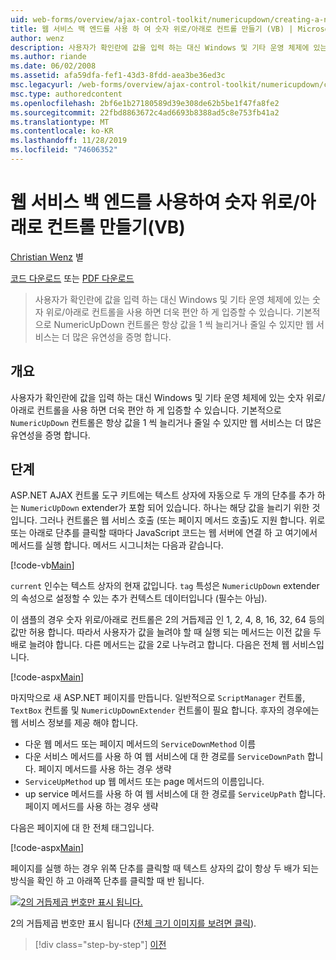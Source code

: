 ```yaml
---
uid: web-forms/overview/ajax-control-toolkit/numericupdown/creating-a-numeric-up-down-control-with-a-web-service-backend-vb
title: 웹 서비스 백 엔드를 사용 하 여 숫자 위로/아래로 컨트롤 만들기 (VB) | Microsoft Docs
author: wenz
description: 사용자가 확인란에 값을 입력 하는 대신 Windows 및 기타 운영 체제에 있는 숫자 위로/아래로 컨트롤을 사용 하 여 더 많은 기간을 입증할 수 있습니다.
ms.author: riande
ms.date: 06/02/2008
ms.assetid: afa59dfa-fef1-43d3-8fdd-aea3be36ed3c
msc.legacyurl: /web-forms/overview/ajax-control-toolkit/numericupdown/creating-a-numeric-up-down-control-with-a-web-service-backend-vb
msc.type: authoredcontent
ms.openlocfilehash: 2bf6e1b27180589d39e308de62b5be1f47fa8fe2
ms.sourcegitcommit: 22fbd8863672c4ad6693b8388ad5c8e753fb41a2
ms.translationtype: MT
ms.contentlocale: ko-KR
ms.lasthandoff: 11/28/2019
ms.locfileid: "74606352"
---
```

# <a name="creating-a-numeric-updown-control-with-a-web-service-backend-vb"></a>웹 서비스 백 엔드를 사용하여 숫자 위로/아래로 컨트롤 만들기(VB)

[Christian Wenz](https://github.com/wenz) 별

[코드 다운로드](https://download.microsoft.com/download/9/3/f/93f8daea-bebd-4821-833b-95205389c7d0/numericupdown1.vb.zip) 또는 [PDF 다운로드](https://download.microsoft.com/download/2/d/c/2dc10e34-6983-41d4-9c08-f78f5387d32b/numericupdown1VB.pdf)

> 사용자가 확인란에 값을 입력 하는 대신 Windows 및 기타 운영 체제에 있는 숫자 위로/아래로 컨트롤을 사용 하면 더욱 편안 하 게 입증할 수 있습니다. 기본적으로 NumericUpDown 컨트롤은 항상 값을 1 씩 늘리거나 줄일 수 있지만 웹 서비스는 더 많은 유연성을 증명 합니다.

## <a name="overview"></a>개요

사용자가 확인란에 값을 입력 하는 대신 Windows 및 기타 운영 체제에 있는 숫자 위로/아래로 컨트롤을 사용 하면 더욱 편안 하 게 입증할 수 있습니다. 기본적으로 `NumericUpDown` 컨트롤은 항상 값을 1 씩 늘리거나 줄일 수 있지만 웹 서비스는 더 많은 유연성을 증명 합니다.

## <a name="steps"></a>단계

ASP.NET AJAX 컨트롤 도구 키트에는 텍스트 상자에 자동으로 두 개의 단추를 추가 하는 `NumericUpDown` extender가 포함 되어 있습니다. 하나는 해당 값을 늘리기 위한 것입니다. 그러나 컨트롤은 웹 서비스 호출 (또는 페이지 메서드 호출)도 지원 합니다. 위로 또는 아래로 단추를 클릭할 때마다 JavaScript 코드는 웹 서버에 연결 하 고 여기에서 메서드를 실행 합니다. 메서드 시그니처는 다음과 같습니다.

[!code-vb[Main](creating-a-numeric-up-down-control-with-a-web-service-backend-vb/samples/sample1.vb)]

`current` 인수는 텍스트 상자의 현재 값입니다. `tag` 특성은 `NumericUpDown` extender의 속성으로 설정할 수 있는 추가 컨텍스트 데이터입니다 (필수는 아님).

이 샘플의 경우 숫자 위로/아래로 컨트롤은 2의 거듭제곱 인 1, 2, 4, 8, 16, 32, 64 등의 값만 허용 합니다. 따라서 사용자가 값을 늘려야 할 때 실행 되는 메서드는 이전 값을 두 배로 늘려야 합니다. 다른 메서드는 값을 2로 나누려고 합니다. 다음은 전체 웹 서비스입니다.

[!code-aspx[Main](creating-a-numeric-up-down-control-with-a-web-service-backend-vb/samples/sample2.aspx)]

마지막으로 새 ASP.NET 페이지를 만듭니다. 일반적으로 `ScriptManager` 컨트롤, `TextBox` 컨트롤 및 `NumericUpDownExtender` 컨트롤이 필요 합니다. 후자의 경우에는 웹 서비스 정보를 제공 해야 합니다.

- 다운 웹 메서드 또는 페이지 메서드의 `ServiceDownMethod` 이름
- 다운 서비스 메서드를 사용 하 여 웹 서비스에 대 한 경로를 `ServiceDownPath` 합니다. 페이지 메서드를 사용 하는 경우 생략
- `ServiceUpMethod` up 웹 메서드 또는 page 메서드의 이름입니다.
- up service 메서드를 사용 하 여 웹 서비스에 대 한 경로를 `ServiceUpPath` 합니다. 페이지 메서드를 사용 하는 경우 생략

다음은 페이지에 대 한 전체 태그입니다.

[!code-aspx[Main](creating-a-numeric-up-down-control-with-a-web-service-backend-vb/samples/sample3.aspx)]

페이지를 실행 하는 경우 위쪽 단추를 클릭할 때 텍스트 상자의 값이 항상 두 배가 되는 방식을 확인 하 고 아래쪽 단추를 클릭할 때 반 됩니다.

[![2의 거듭제곱 번호만 표시 됩니다.](creating-a-numeric-up-down-control-with-a-web-service-backend-vb/_static/image2.png)](creating-a-numeric-up-down-control-with-a-web-service-backend-vb/_static/image1.png)

2의 거듭제곱 번호만 표시 됩니다 ([전체 크기 이미지를 보려면 클릭](creating-a-numeric-up-down-control-with-a-web-service-backend-vb/_static/image3.png)).

> [!div class="step-by-step"]
> [이전](creating-a-numeric-up-down-control-with-a-web-service-backend-cs.md)
